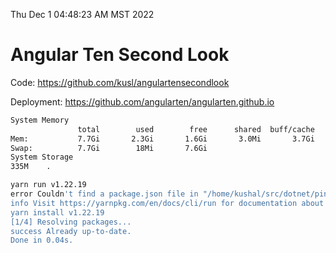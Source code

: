 Thu Dec  1 04:48:23 AM MST 2022

# Angular Ten Second Look

Code: https://github.com/kusl/angulartensecondlook

Deployment: https://github.com/angularten/angularten.github.io

```bash
System Memory
               total        used        free      shared  buff/cache   available
Mem:           7.7Gi       2.3Gi       1.6Gi       3.0Mi       3.7Gi       5.1Gi
Swap:          7.7Gi        18Mi       7.6Gi
System Storage
335M	.
```
```bash
yarn run v1.22.19
error Couldn't find a package.json file in "/home/kushal/src/dotnet/ping"
info Visit https://yarnpkg.com/en/docs/cli/run for documentation about this command.
yarn install v1.22.19
[1/4] Resolving packages...
success Already up-to-date.
Done in 0.04s.
```
